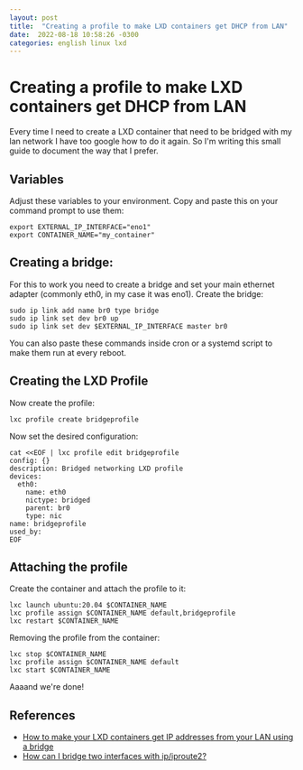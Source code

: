 ```yaml
---
layout: post
title:  "Creating a profile to make LXD containers get DHCP from LAN"
date:  2022-08-18 10:58:26 -0300 
categories: english linux lxd
---
```


# Creating a profile to make LXD containers get DHCP from LAN 

Every time I need to create a LXD container that need to be bridged with my lan network I have too google how to do it again. So I'm writing this small guide to document the way that I prefer.

## Variables

Adjust these variables to your environment. Copy and paste this on your command prompt to use them:

```
export EXTERNAL_IP_INTERFACE="eno1"
export CONTAINER_NAME="my_container"
```

## Creating a bridge:

For this to work you need to create a bridge and set your main ethernet adapter (commonly eth0, in my case it was eno1). Create the bridge:

```
sudo ip link add name br0 type bridge
sudo ip link set dev br0 up
sudo ip link set dev $EXTERNAL_IP_INTERFACE master br0
```

You can also paste these commands inside cron or a systemd script to make them run at every reboot.

## Creating the LXD Profile

Now create the profile:

```
lxc profile create bridgeprofile
```

Now set the desired configuration:

```
cat <<EOF | lxc profile edit bridgeprofile
config: {}
description: Bridged networking LXD profile
devices:
  eth0:
    name: eth0
    nictype: bridged
    parent: br0
    type: nic
name: bridgeprofile
used_by:
EOF
```

## Attaching the profile

Create the container and attach the profile to it:

```
lxc launch ubuntu:20.04 $CONTAINER_NAME
lxc profile assign $CONTAINER_NAME default,bridgeprofile
lxc restart $CONTAINER_NAME
```

Removing the profile from the container:

```
lxc stop $CONTAINER_NAME
lxc profile assign $CONTAINER_NAME default
lxc start $CONTAINER_NAME
```

Aaaand we're done!

## References

- [How to make your LXD containers get IP addresses from your LAN using a bridge](https://blog.simos.info/how-to-make-your-lxd-containers-get-ip-addresses-from-your-lan-using-a-bridge/)
- [How can I bridge two interfaces with ip/iproute2?](https://unix.stackexchange.com/questions/255484/how-can-i-bridge-two-interfaces-with-ip-iproute2)
